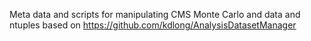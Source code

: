 Meta data and scripts for manipulating CMS Monte Carlo and data and ntuples based on
https://github.com/kdlong/AnalysisDatasetManager
